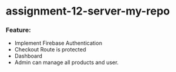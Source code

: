 # assignment-12-server-my-repo
### Feature:
* Implement Firebase Authentication
* Checkout Route is protected
* Dashboard
* Admin can manage all products and user.



